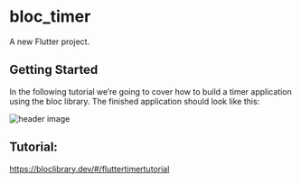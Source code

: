 # bloc_timer

A new Flutter project.

## Getting Started

In the following tutorial we’re going to cover how to build a timer application using the bloc library.
The finished application should look like this:

![header image](https://bloclibrary.dev/assets/gifs/flutter_timer.gif)

## Tutorial:
https://bloclibrary.dev/#/fluttertimertutorial


